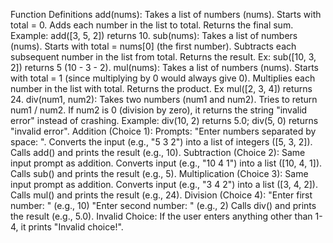 Function Definitions
add(nums):
Takes a list of numbers (nums).
Starts with total = 0.
Adds each number in the list to total.
Returns the final sum.
Example: add([3, 5, 2]) returns 10.
sub(nums):
Takes a list of numbers (nums).
Starts with total = nums[0] (the first number).
Subtracts each subsequent number in the list from total.
Returns the result.
Ex: sub([10, 3, 2]) returns 5 (10 - 3 - 2).
mul(nums):
Takes a list of numbers (nums).
Starts with total = 1 (since multiplying by 0 would always give 0).
Multiplies each number in the list with total.
Returns the product.
Ex mul([2, 3, 4]) returns 24.
div(num1, num2):
Takes two numbers (num1 and num2).
Tries to return num1 / num2.
If num2 is 0 (division by zero), it returns the string "invalid error" instead of crashing.
Example: div(10, 2) returns 5.0; div(5, 0) returns "invalid error".
Addition (Choice 1):
Prompts: "Enter numbers separated by space: ".
Converts the input (e.g., "5 3 2") into a list of integers ([5, 3, 2]).
Calls add() and prints the result (e.g., 10).
Subtraction (Choice 2):
Same input prompt as addition.
Converts input (e.g., "10 4 1") into a list ([10, 4, 1]).
Calls sub() and prints the result (e.g., 5).
Multiplication (Choice 3):
Same input prompt as addition.
Converts input (e.g., "3 4 2") into a list ([3, 4, 2]).
Calls mul() and prints the result (e.g., 24).
Division (Choice 4):
"Enter first number: " (e.g., 10)
"Enter second number: " (e.g., 2)
Calls div() and prints the result (e.g., 5.0).
Invalid Choice:
If the user enters anything other than 1-4, it prints "Invalid choice!".
